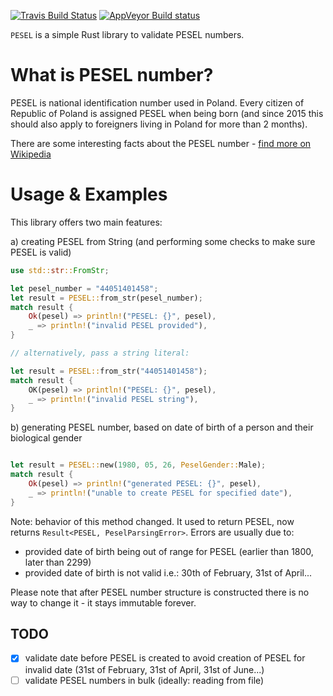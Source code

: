[![Travis Build Status](https://travis-ci.org/MaciekTalaska/pesel.svg?branch=master)](https://travis-ci.org/MaciekTalaska/pesel)
[![AppVeyor Build status](https://ci.appveyor.com/api/projects/status/cjp41x6e7p3xamth?svg=true)](https://ci.appveyor.com/project/MaciekTalaska/pesel)

`PESEL` is a simple Rust library to validate PESEL numbers.


What is PESEL number?
=====

PESEL is national identification number used in Poland. Every citizen of Republic of Poland is assigned PESEL when being born (and since 2015 this should also apply to foreigners living in Poland for more than 2 months). 

There are some interesting facts about the PESEL number - [find more on Wikipedia](https://en.wikipedia.org/wiki/PESEL)

Usage & Examples
=====

This library offers two main features:

a) creating PESEL from String (and performing some checks to make sure PESEL is valid)

```rust
use std::str::FromStr;

let pesel_number = "44051401458";
let result = PESEL::from_str(pesel_number);
match result {
    Ok(pesel) => println!("PESEL: {}", pesel),
    _ => println!("invalid PESEL provided"),
}

// alternatively, pass a string literal:

let result = PESEL::from_str("44051401458");
match result {
    OK(pesel) => println!("PESEL: {}", pesel),
    _ => println!("invalid PESEL string"),
}
```

b) generating PESEL number, based on date of birth of a person and their biological gender

```rust

let result = PESEL::new(1980, 05, 26, PeselGender::Male);
match result {
    Ok(pesel) => println!("generated PESEL: {}", pesel),
    _ => println!("unable to create PESEL for specified date"),
}
```

Note: behavior of this method changed. It used to return PESEL, now returns `Result<PESEL, PeselParsingError>`. Errors are usually due to:
- provided date of birth being out of range for PESEL (earlier than 1800, later than 2299)
- provided date of birth is not valid i.e.: 30th of February, 31st of April...



Please note that after PESEL number structure is constructed there is no way to change it - it stays immutable forever. 

TODO
----

 - [x] validate date before PESEL is created to avoid creation of PESEL for invalid date (31st of February, 31st of April, 31st of June...)
 - [ ] validate PESEL numbers in bulk (ideally: reading from file)
